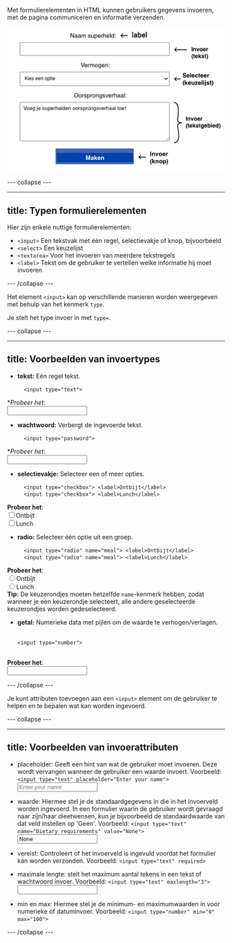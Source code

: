 Met formulierelementen in HTML kunnen gebruikers gegevens invoeren, met de pagina communiceren en informatie verzenden.

![Een voorbeeld HTML-formulier met formuliervelden die zijn voorzien van opmerkingen om hun gebruik weer te geven.](images/form-labelled.png)

\--- collapse ---

---

## title: Typen formulierelementen

Hier zijn enkele nuttige formulierelementen:

- `<input>` Een tekstvak met één regel, selectievakje of knop, bijvoorbeeld
- `<select>` Een keuzelijst
- `<textarea>` Voor het invoeren van meerdere tekstregels
- `<label>` Tekst om de gebruiker te vertellen welke informatie hij moet invoeren

\--- /collapse ---

Het element `<input>` kan op verschillende manieren worden weergegeven met behulp van het kenmerk `type`.

Je stelt het type invoer in met `type=`.

\--- collapse ---

---

## title: Voorbeelden van invoertypes

- **tekst:** Eén regel tekst.

  ```
    <input type="text">
  ```

\*_Probeer het_: <br><input type="text">

- **wachtwoord:** Verbergt de ingevoerde tekst.

  ```
    <input type="password">
  ```

\*_Probeer het_: <br><input type="password">

- **selectievakje:** Selecteer een of meer opties.

  ```
    <input type="checkbox"> <label>Ontbijt</label>
    <input type="checkbox"> <label>Lunch</label>
  ```

**Probeer het**: <br><input type="checkbox"><label>Ontbijt</label> <br><input type="checkbox"><label>Lunch</label>

- **radio:** Selecteer één optie uit een groep.

  ```
    <input type="radio" name="meal"> <label>Ontbijt</label>
    <input type="radio" name="meal"> <label>Lunch</label>
  ```

**Probeer het**: <br><input type="radio" name="meal"><label>Ontbijt</label> <br><input type="radio" name="meal"><label>Lunch</label> <br>**Tip:** De keuzerondjes moeten hetzelfde `name`-kenmerk hebben, zodat wanneer je een keuzerondje selecteert, alle andere geselecteerde keuzerondjes worden gedeselecteerd.

- **getal:** Numerieke data met pijlen om de waarde te verhogen/verlagen.

  ```
    
  <input type="number">
    
  ```

**Probeer het**: <br><input type="number">

\--- /collapse ---

Je kunt attributen toevoegen aan een `<input>` element om de gebruiker te helpen en te bepalen wat kan worden ingevoerd.

\--- collapse ---

---

## title: Voorbeelden van invoerattributen

- placeholder: Geeft een hint van wat de gebruiker moet invoeren. Deze wordt vervangen wanneer de gebruiker een waarde invoert.
  Voorbeeld: `<input type="text" placeholder="Enter your name">` <br><input type="text" placeholder="Enter your name">

- waarde: Hiermee stel je de standaardgegevens in die in het invoerveld worden ingevoerd. In een formulier waarin de gebruiker wordt gevraagd naar zijn/haar dieetwensen, kun je bijvoorbeeld de standaardwaarde van dat veld instellen op 'Geen'.
  Voorbeeld: `<input type="text" name="Dietary requirements" value="None">` <br><input type="text" name="Dietary requirements" value="None">

- vereist: Controleert of het invoerveld is ingevuld voordat het formulier kan worden verzonden.
  Voorbeeld: `<input type="text" required>`

- maximale lengte: stelt het maximum aantal tekens in een tekst of wachtwoord invoer.
  Voorbeeld: `<input type="text" maxlength="3">` <br><input type="text" maxlength="3">

- min en max: Hiermee stel je de minimum- en maximumwaarden in voor numerieke of datuminvoer.
  Voorbeeld: `<input type="number" min="0" max="100">`

\--- /collapse ---
